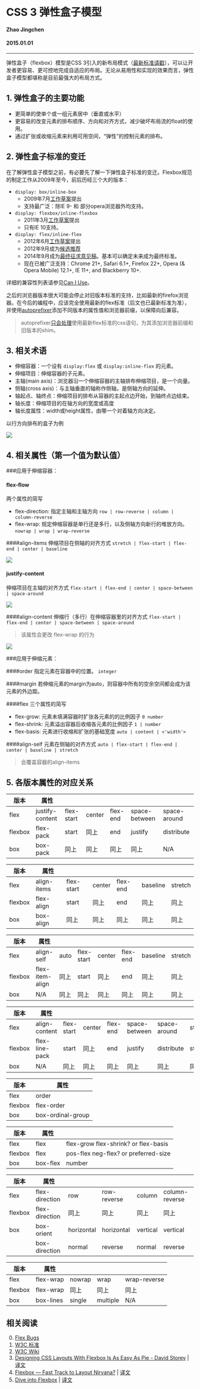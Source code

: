 CSS 3 弹性盒子模型
=======================
#### Zhao Jingchen
#### 2015.01.01
---------------

弹性盒子（flexbox）模型是CSS 3引入的新布局模式（[最新标准请戳](http://www.w3.org/TR/css3-flexbox/)），可以让开发者更容易、更可控地完成自适应的布局。无论从易用性和实现的效果而言，弹性盒子模型都堪称是目前最强大的布局方式。

## 1. 弹性盒子的主要功能
- 更简单的使单个或一组元素居中（垂直或水平）
- 更容易的改变元素的排布顺序、方向和对齐方式，减少破坏布局流的float的使用。
- 通过扩张或收缩元素来利用可用空间，“弹性”的控制元素的排布。

## 2. 弹性盒子标准的变迁
在了解弹性盒子模型之前，有必要先了解一下弹性盒子标准的变迁。Flexbox规范的制定工作从2009年至今，前后历经三个大的版本：

- `display: box/inline-box`
    - 2009年7月[工作草案](http://www.w3.org/TR/2009/WD-css3-flexbox-20090723/)提出
    - 支持最广泛：除IE 9- 和 部分opera浏览器外均支持。
- `display: flexbox/inline-flexbox`
    - 2011年3月[工作草案](http://www.w3.org/TR/2011/WD-css3-flexbox-20110322/)提出
    - 只有IE 10支持。
- `display: flex/inline-flex`
    - 2012年6月[工作草案](http://www.w3.org/TR/2012/WD-css3-flexbox-20120612/)提出
    - 2012年9月成为[候选推荐](http://www.w3.org/TR/2012/CR-css3-flexbox-20120918/)
    - 2014年9月成为[最终征求意见稿](http://www.w3.org/TR/2014/WD-css-flexbox-1-20140925/)。基本可以确定未来成为最终标准。
    - 现在已被广泛支持：Chrome 21+, Safari 6.1+, Firefox 22+, Opera (& Opera Mobile) 12.1+, IE 11+, and Blackberry 10+.

详细的兼容性列表请参见[Can I Use](http://caniuse.com/#feat=flexbox)。

之后的浏览器版本很大可能会停止对旧版本标准的支持，比如最新的firefox浏览器。在今后的编程中，应该完全使用最新的flex标准（后文也已最新标准为准），并使用[autoprefixer](https://github.com/postcss/autoprefixer)添加不同版本的属性值和浏览器前缀，以保障向后兼容。

> autoprefixer[只会处理](https://github.com/postcss/autoprefixer#why-doesnt-autoprefixer-support-display-box-box-align-etc)使用最新flex标准的css语句，为其添加浏览器前缀和旧版本的shim。


## 3. 相关术语
- 伸缩容器：一个设有 `display:flex` 或 `display:inline-flex` 的元素。
- 伸缩项目：伸缩容器的子元素。
- 主轴(main axis)：浏览器沿一个伸缩容器的主轴排布伸缩项目，是一个向量。
- 侧轴(cross axis)：与主轴垂直的轴称作侧轴，是侧轴方向的延伸。
- 轴起点、轴终点：伸缩项目的排布从容器的主起点边开始，到轴终点边结束。
- 轴长度：伸缩项目的在轴方向的宽度或高度
- 轴长度属性：width或height属性，由哪一个对着轴方向决定。

以行方向排布的盒子为例

![](http://www.w3.org/html/ig/zh/wiki/images/b/bf/Flex-direction-terms-new.zh-hans.png)

## 4. 相关属性（第一个值为默认值）

###应用于伸缩容器：

#### flex-flow
两个属性的简写
- flex-direction: 指定主轴和主轴方向 `row | row-reverse | column | column-reverse`
- flex-wrap: 规定伸缩容器是单行还是多行，以及侧轴方向新行的堆放方向。 `nowrap | wrap | wrap-reverse`

####align-items
伸缩项目在侧轴的对齐方式 `stretch | flex-start | flex-end | center | baseline`

![](http://www.w3.org/html/ig/zh/wiki/images/5/59/Flex-align.png)

#### justify-content
伸缩项目在主轴的对齐方式 `flex-start | flex-end | center | space-between | space-around`

![](http://www.w3.org/html/ig/zh/wiki/images/1/1b/Flex-pack-new.png)

####align-content
伸缩行（多行）在伸缩容器里的对齐方式 `flex-start | flex-end | center | space-between | space-around`

> 该属性会更改 flex-wrap 的行为

![](http://www.w3.org/html/ig/zh/wiki/images/9/97/Align-content-example.png)

###应用于伸缩元素：

####order
指定元素在容器中的位置。 `integer`

####margin
若伸缩元素的margin为auto，则容器中所有的空余空间都会成为该元素的外边距。

####flex
三个属性的简写
- flex-grow: 元素未填满容器时扩张各元素的的比例因子 `0 number`
- flex-shrink: 元素溢出容器后收缩各元素的比例因子 `1 | number`
- flex-basis: 元素进行收缩和扩张的基础宽度 `auto | content | <'width'>`

####align-self
元素在侧轴的对齐方式 `auto | flex-start | flex-end | center | baseline | stretch`

>会覆盖容器的align-items

## 5. 各版本属性的对应关系

|版本|属性||||||
| ----- | ------ |------ |------ |------ |------ |------ |
|flex   |justify-content|flex-start|center|flex-end|space-between|space-around|
|flexbox|flex-pack|start|同上|end|justify|distribute|
|box    |box-pack|同上|同上|同上|同上|N/A|

|版本|属性||||||
| ----- | ------ |------ |------ |------ |------ |------ |
|flex   |align-items|flex-start|center|flex-end|baseline|stretch|
|flexbox|flex-align|start|同上|end|同上|同上|
|box    |box-align|同上|同上|同上|同上|同上|

|版本|属性|||||||
| ----- | ------ |------ |------ |------ |------ |------ |------ |
|flex   |align-self|auto|flex-start|center|flex-end|baseline|stretch|
|flexbox|flex-item-align|同上|start|同上|end|同上|同上|
|box    |N/A|同上|同上|同上|同上|同上|同上|

|版本|属性|||||||
| ----- | ------ |------ |------ |------ |------ |------ |------ |
|flex   |align-content|flex-start|center|flex-end|space-between|space-around|stretch|
|flexbox|flex-line-pack|start|同上|end|justify|distribute|stretch|
|box    |N/A|同上|同上|同上|同上|同上|同上|

|版本|属性|
| ----- | ------ |
|flex   |order|
|flexbox|flex-order|
|box    |box-ordinal-group|

|版本|属性||
| ----- | ------ |------ |
|flex   |flex|flex-grow flex-shrink? or flex-basis
|flexbox|flex|pos-flex neg-flex? or preferred-size
|box    |box-flex| number

|版本|属性|||||
| ----- | ------ |------ |------ |------ |------ |
|flex   |flex-direction|row|row-reverse|column|column-reverse|
|flexbox|flex-direction|同上|同上|同上|同上|
|box    |box-orient|horizontal|horizontal|vertical|vertical|
||box-direction|normal|reverse|normal|reverse|

|版本|属性||||
| ----- | ------ |------ |------ |------ |
|flex   |flex-wrap|nowrap|wrap|wrap-reverse|
|flexbox|flex-wrap|同上|同上|同上|
|box    |box-lines|single|multiple|N/A|

## 相关阅读
0. [Flex Bugs](https://github.com/philipwalton/flexbugs)
1. [W3C 标准](http://www.w3.org/TR/css3-flexbox/)
2. [W3C Wiki](http://www.w3.org/html/ig/zh/wiki/Css3-flexbox/zh-hans)
3. [Designing CSS Layouts With Flexbox Is As Easy As Pie - David Storey](http://www.smashingmagazine.com/2013/05/22/centering-elements-with-flexbox/) | [译文](http://www.w3cplus.com/css3/designing-css-layout-with-flexbox.html)
4. [Flexbox — Fast Track to Layout Nirvana?](http://dev.opera.com/articles/view/flexbox-basics/) | [译文](http://www.w3cplus.com/css3/flexbox-basics.html)
5. [Dive into Flexbox](http://bocoup.com/weblog/dive-into-flexbox/) | [译文](http://www.w3cplus.com/blog/666.html)
